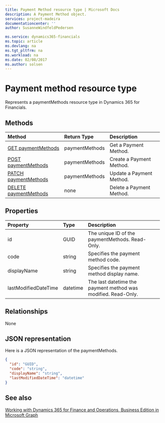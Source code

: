 ```yaml
---
title: Payment Method resource type | Microsoft Docs
description: A Payment Method object.
services: project-madeira
documentationcenter: ''
author: SusanneWindfeldPedersen

ms.service: dynamics365-financials
ms.topic: article
ms.devlang: na
ms.tgt_pltfrm: na
ms.workload: na
ms.date: 02/08/2017
ms.author: solsen
---
```


# Payment method resource type
Represents a paymentMethods resource type in Dynamics 365 for Financials.

## Methods

| Method       | Return Type  |Description|
|:---------------|:--------|:----------|
|[GET paymentMethods](../api/dynamics_get_paymentmethods.md)|paymentMethods|Get a Payment Method.|
|[POST paymentMethods](../api/dynamics_create_paymentmethods.md)|paymentMethods|Create a Payment Method.|
|[PATCH paymentMethods](../api/dynamics_update_paymentmethods.md)|paymentMethods|Update a Payment Method.|
|[DELETE paymentMethods](../api/dynamics_delete_paymentmethods.md)|none|Delete a Payment Method.|

## Properties
| Property	   | Type	|Description|
|:---------------|:--------|:----------|
|id|GUID|The unique ID of the paymentMethods. Read-Only.|
|code|string|Specifies the payment method code. |
|displayName|string|Specifies the payment method display name.|
|lastModifiedDateTime|datetime|The last datetime the payment method was modified. Read-Only.|  


## Relationships
None

## JSON representation

Here is a JSON representation of the paymentMethods.


```json
{
  "id": "GUID",
  "code": "string",
  "displayName": "string",
  "lastModifiedDateTime": "datetime"
}

```

## See also
[Working with Dynamics 365 for Finance and Operations, Business Edition in Microsoft Graph](dynamics_overview.md)  
